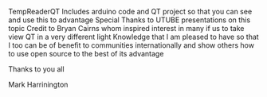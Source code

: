 TempReaderQT  Includes arduino code and  QT project so that you can see and use this to advantage Special Thanks to UTUBE presentations on this topic
Credit to Bryan Cairns  whom  inspired interest in many if us to take view QT in a very different light  Knowledge that I  am pleased to have  so that I too can be of benefit
to communities internationally  and show others how to  use  open source to the best of its advantage 

Thanks  to you all  

Mark Harrinington 
